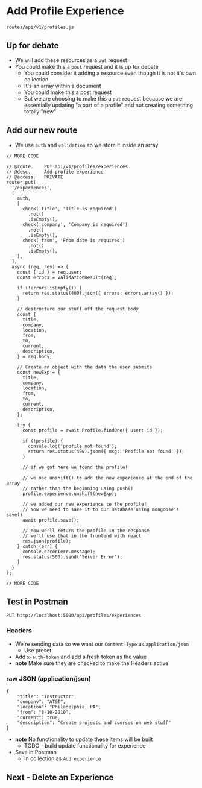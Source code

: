 # Add Profile Experience
`routes/api/v1/profiles.js`

## Up for debate
* We will add these resources as a `put` request
* You could make this a `post` request and it is up for debate
    - You could consider it adding a resource even though it is not it's own collection
    - It's an array within a document
    - You could make this a post request
    - But we are choosing to make this a `put` request because we are essentially updating "a part of a profile" and not creating something totally "new"

## Add our new route
* We use `auth` and `validation` so we store it inside an array

```
// MORE CODE

// @route.    PUT api/v1/profiles/experiences
// @desc.     Add profile experience
// @access.   PRIVATE
router.put(
  '/experiences',
  [
    auth,
    [
      check('title', 'Title is required')
        .not()
        .isEmpty(),
      check('company', 'Company is required')
        .not()
        .isEmpty(),
      check('from', 'From date is required')
        .not()
        .isEmpty(),
    ],
  ],
  async (req, res) => {
    const { id } = req.user;
    const errors = validationResult(req);

    if (!errors.isEmpty()) {
      return res.status(400).json({ errors: errors.array() });
    }

    // destructure our stuff off the request body
    const {
      title,
      company,
      location,
      from,
      to,
      current,
      description,
    } = req.body;

    // Create an object with the data the user submits
    const newExp = {
      title,
      company,
      location,
      from,
      to,
      current,
      description,
    };

    try {
      const profile = await Profile.findOne({ user: id });

      if (!profile) {
        console.log('profile not found');
        return res.status(400).json({ msg: 'Profile not found' });
      }

      // if we got here we found the profile!

      // we use unshift() to add the new experience at the end of the array
      // rather than the beginning using push()
      profile.experience.unshift(newExp);

      // we added our new experience to the profile!
      // Now we need to save it to our Database using mongoose's save()
      await profile.save();

      // now we'll return the profile in the response
      // we'll use that in the frontend with react
      res.json(profile);
    } catch (err) {
      console.error(err.message);
      res.status(500).send('Server Error');
    }
  }
);

// MORE CODE
```

## Test in Postman
`PUT http://localhost:5000/api/profiles/experiences`

### Headers
* We're sending data so we want our `Content-Type` as `application/json`
    - Use preset
* Add `x-auth-token` and add a fresh token as the value
* **note** Make sure they are checked to make the Headers active

### raw JSON (application/json)
```
{
    "title": "Instructor",
    "company": "AT&T",
    "location": "Philadelphia, PA",
    "from": "8-10-2010",
    "current": true,
    "description": "Create projects and courses on web stuff"
}
```

* **note** No functionality to update these items will be built
    - TODO - build update functionality for experience
* Save in Postman
    - In collection as `Add experience`

## Next - Delete an Experience
